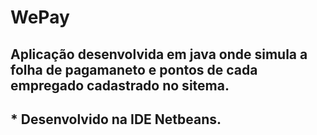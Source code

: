 # WePay
## Aplicação desenvolvida em java onde simula a folha de pagamaneto e pontos de cada empregado cadastrado no sitema.
## * Desenvolvido na IDE Netbeans.
